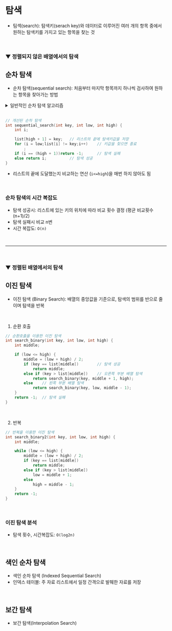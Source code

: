 # 탐색

- 팀섹(search): 탐색키(serach key)와 데이터로 이루어진 여러 개의 항목 중에서 원하는 탐색키를 가지고 있는 항목을 찾는 것
<br>


### ▼ 정렬되지 않은 배열에서의 탐색

## 순차 탐색

- 순차 탐색(sequential search): 처음부터 마지막 항목까지 하나씩 검사하여 원하는 항목을 찾아가는 방법

<details>
  <summary> 일반적인 순차 탐색 알고리즘 </summary>
 
```C
int seq_search(int key, int low, int high) {
	int i;
	for (i = low;i <= high;i++)
		if (list[i] == key)
			return i;
	return -1;			// 탐색에 실패한 경우 -1 반환
}
```
                            
 </details>
<br>
  
```C
// 개선된 순차 탐색
int sequential_search(int key, int low, int high) {
	int i;

	list[high + 1] = key;   // 리스트의 끝에 탐색키값을 저장
	for (i = low;list[i] != key;i++)	// 키값을 찾으면 종료
		;
	if (i == (high + 1))return -1;		// 탐색 실패
	else return i;			// 탐색 성공
}
```
- 리스트의 끝에 도달했는지 비교하는 연산 (`i<=high`)을 매번 하지 않아도 됨
  
<br>
  
### 순차 탐색의 시간 복잡도
- 탐색 성공시: 리스트에 있는 키의 위치에 따라 비교 횟수 결정 (평균 비교횟수 (n+1)/2)
- 탐색 실패시 비교 n번
- 시간 복잡도: `O(n)`
                                    

<br><hr><br>


### ▼ 정렬된 배열에서의 탐색

## 이진 탐색
- 이진 탐색 (Binary Search): 배열의 중앙값을 기준으로, 탐색의 범위를 반으로 줄이며 탐색을 반복
<br>
  
1. 순환 호출
```C
// 순환호출을 이용한 이진 탐색
int search_binary(int key, int low, int high) {
	int middle;

	if (low <= high) {
		middle = (low + high) / 2;
		if (key == list[middle])		// 탐색 성공
			return middle;
		else if (key > list[middle])	// 오른쪽 부분 배열 탐색
			return search_binary(key, middle + 1, high);
		else	// 왼쪽 부분 배열 탐색
			return search_binary(key, low, middle - 1);
	}
	return -1;	// 탐색 실패
}
```
  
<br>
  
2. 반복
```C
// 반복을 이용한 이진 탐색
int search_binary2(int key, int low, int high) {
	int middle;

	while (low <= high) {
		middle = (low + high) / 2;
		if (key == list[middle])
			return middle;
		else if (key > list[middle])
			low = middle + 1;
		else
			high = middle - 1;
	}
	return -1;
}
```
 
<br>
  
### 이진 탐색 분석
- 탐색 횟수, 시간복잡도: `O(log2n)`
  
<br>

## 색인 순차 탐색
- 색인 순차 탐색 (Indexed Sequential Search)
- 인덱스 테이블: 주 자료 리스트에서 일정 간격으로 발췌한 자료를 저장
  
  
<br>
  
## 보간 탐색
- 보간 탐색(Interpolation Search)
  
  
